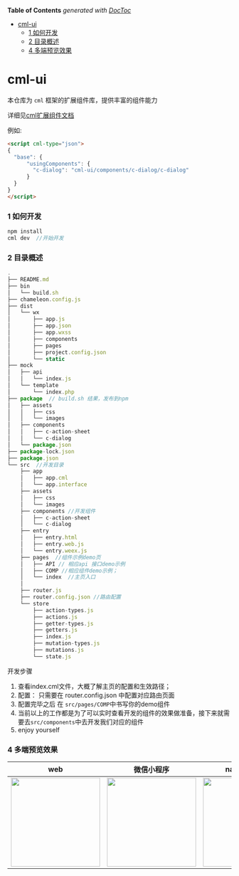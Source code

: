 <!-- START doctoc generated TOC please keep comment here to allow auto update -->
<!-- DON'T EDIT THIS SECTION, INSTEAD RE-RUN doctoc TO UPDATE -->
**Table of Contents**  *generated with [DocToc](https://github.com/thlorenz/doctoc)*

- [cml-ui](#cml-ui)
    - [1 如何开发](#1-%E5%A6%82%E4%BD%95%E5%BC%80%E5%8F%91)
    - [2 目录概述](#2-%E7%9B%AE%E5%BD%95%E6%A6%82%E8%BF%B0)
    - [4 多端预览效果](#4-%E5%A4%9A%E7%AB%AF%E9%A2%84%E8%A7%88%E6%95%88%E6%9E%9C)

<!-- END doctoc generated TOC please keep comment here to allow auto update -->

# cml-ui
本仓库为 `cml` 框架的扩展组件库，提供丰富的组件能力

详细见[cml扩展组件文档](https://cmljs.org/doc/component/expand/expand.html)

例如:
```html
<script cml-type="json">
{
  "base": {
      "usingComponents": {
        "c-dialog": "cml-ui/components/c-dialog/c-dialog"
      }
  }
}
</script>
```
### 1 如何开发
```javascript
npm install
cml dev  //开始开发
```
### 2 目录概述

```javascript
.
├── README.md
├── bin
│   └── build.sh
├── chameleon.config.js
├── dist
│   └── wx
│       ├── app.js
│       ├── app.json
│       ├── app.wxss
│       ├── components
│       ├── pages
│       ├── project.config.json
│       └── static
├── mock
│   ├── api
│   │   └── index.js
│   └── template
│       └── index.php
├── package  // build.sh 结果，发布到npm
│   ├── assets
│   │   ├── css
│   │   └── images
│   ├── components
│   │   ├── c-action-sheet
│   │   └── c-dialog
│   └── package.json
├── package-lock.json
├── package.json
└── src  //开发目录
    ├── app
    │   ├── app.cml
    │   └── app.interface
    ├── assets
    │   ├── css
    │   └── images
    ├── components //开发组件
    │   ├── c-action-sheet
    │   └── c-dialog
    ├── entry
    │   ├── entry.html
    │   ├── entry.web.js
    │   └── entry.weex.js
    ├── pages  //组件示例demo页
    │   ├── API // 相应api 接口demo示例
    │   ├── COMP //相应组件demo示例；
    │   └── index  //主页入口
    │
    ├── router.js
    ├── router.config.json //路由配置
    └── store
        ├── action-types.js
        ├── actions.js
        ├── getter-types.js
        ├── getters.js
        ├── index.js
        ├── mutation-types.js
        ├── mutations.js
        └── state.js

```
开发步骤
1. 查看index.cml文件，大概了解主页的配置和生效路径；
2. 配置：
    只需要在 router.config.json 中配置对应路由页面
3. 配置完毕之后 在 `src/pages/COMP`中书写你的demo组件
4. 当前以上的工作都是为了可以实时查看开发的组件的效果做准备，接下来就需要去`src/components`中去开发我们对应的组件
5. enjoy yourself

### 4 多端预览效果

| web   |      微信小程序      |  native-weex |
|:----------:|:-------------:|:------:|
| <img src="./preview/web.jpg" width="200px"/> |  <img src="./preview/wx.png" width="200px"/>| <img src="./preview/weex.jpg" width="200px"/> |
